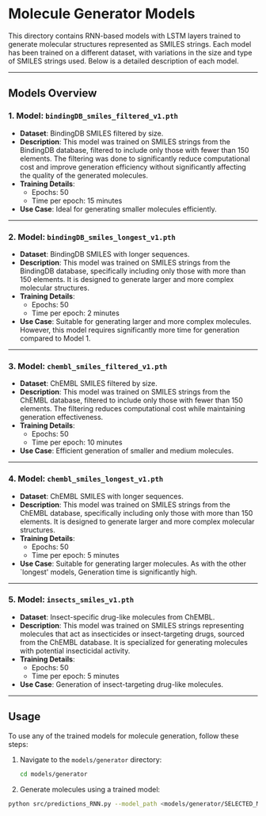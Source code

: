 # Molecule Generator Models

This directory contains RNN-based models with LSTM layers trained to generate molecular structures represented as SMILES strings. Each model has been trained on a different dataset, with variations in the size and type of SMILES strings used. Below is a detailed description of each model.

---

## Models Overview

### 1. **Model: `bindingDB_smiles_filtered_v1.pth`**

- **Dataset**: BindingDB SMILES filtered by size.
- **Description**: This model was trained on SMILES strings from the BindingDB database, filtered to include only those with fewer than 150 elements. The filtering was done to significantly reduce computational cost and improve generation efficiency without significantly affecting the quality of the generated molecules.
- **Training Details**:
  - Epochs: 50
  - Time per epoch: 15 minutes
- **Use Case**: Ideal for generating smaller molecules efficiently.

---

### 2. **Model: `bindingDB_smiles_longest_v1.pth`**

- **Dataset**: BindingDB SMILES with longer sequences.
- **Description**: This model was trained on SMILES strings from the BindingDB database, specifically including only those with more than 150 elements. It is designed to generate larger and more complex molecular structures.
- **Training Details**:
  - Epochs: 50
  - Time per epoch: 2 minutes
- **Use Case**: Suitable for generating larger and more complex molecules. However, this model requires significantly more time for generation compared to Model 1.

---

### 3. **Model: `chembl_smiles_filtered_v1.pth`**

- **Dataset**: ChEMBL SMILES filtered by size.
- **Description**: This model was trained on SMILES strings from the ChEMBL database, filtered to include only those with fewer than 150 elements. The filtering reduces computational cost while maintaining generation effectiveness.
- **Training Details**:
  - Epochs: 50
  - Time per epoch: 10 minutes
- **Use Case**: Efficient generation of smaller and medium molecules.

---

### 4. **Model: `chembl_smiles_longest_v1.pth`**

- **Dataset**: ChEMBL SMILES with longer sequences.
- **Description**: This model was trained on SMILES strings from the ChEMBL database, specifically including only those with more than 150 elements. It is designed to generate larger and more complex molecular structures.
- **Training Details**:
  - Epochs: 50
  - Time per epoch: 5 minutes
- **Use Case**: Suitable for generating larger molecules. As with the other `longest' models, Generation time is significantly high.

---

### 5. **Model: `insects_smiles_v1.pth`**

- **Dataset**: Insect-specific drug-like molecules from ChEMBL.
- **Description**: This model was trained on SMILES strings representing molecules that act as insecticides or insect-targeting drugs, sourced from the ChEMBL database. It is specialized for generating molecules with potential insecticidal activity.
- **Training Details**:
  - Epochs: 50
  - Time per epoch: 5 minutes
- **Use Case**: Generation of insect-targeting drug-like molecules.

---

## Usage

To use any of the trained models for molecule generation, follow these steps:

1. Navigate to the `models/generator` directory:
   ```bash
   cd models/generator
   ```


2. Generate molecules using a trained model:

```bash
python src/predictions_RNN.py --model_path <models/generator/SELECTED_MODEL> ...
```
